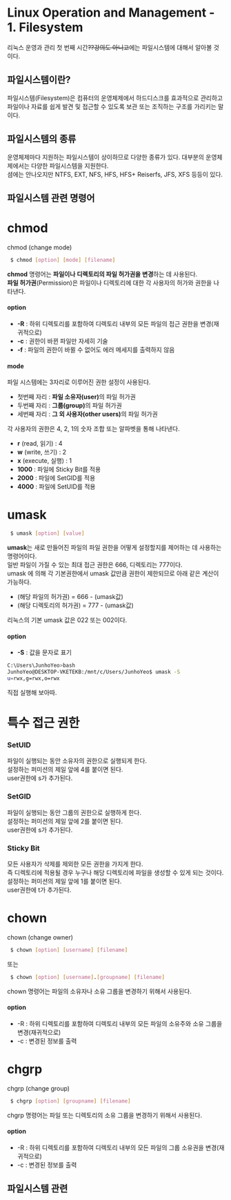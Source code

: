 # Linux Operation and Management - 1. Filesystem
리눅스 운영과 관리 첫 번째 시간~~??강의도 아니고~~에는 파일시스템에 대해서 알아볼 것이다.

## 파일시스템이란?
파일시스템(Filesystem)은 컴퓨터의 운영체제에서 하드디스크를 효과적으로 관리하고 파일이나 자료를 쉽게 발견 및 접근할 수 있도록 보관 또는 조직하는 구조를 가리키는 말이다.</br>

## 파일시스템의 종류
운영체제마다 지원하는 파일시스템이 상이하므로 다양한 종류가 있다. 대부분의 운영체제에서는 다양한 파일시스템을 지원한다.</br>
셤에는 안나오지만 NTFS, EXT, NFS, HFS, HFS+ Reiserfs, JFS, XFS 등등이 있다.

## 파일시스템 관련 명령어

# chmod
chmod (change mode)
```bash
 $ chmod [option] [mode] [filename]
```
<strong>chmod</strong> 명령어는 <strong>파일이나 디렉토리의 파일 허가권을 변경</strong>하는 데 사용된다.</br>
<strong>파일 허가권</strong>(Permission)은 파일이나 디렉토리에 대한 각 사용자의 허가와 권한을 나타낸다.</br>

#### option

- <strong>-R</strong> : 하위 디렉토리를 포함하여 디렉토리 내부의 모든 파일의 접근 권한을 변경(재귀적으로)
- <strong>-c</strong> : 권한이 바뀐 파일만 자세히 기술
- <strong>-f</strong> : 파일의 권한이 바뀔 수 없어도 에러 메세지를 출력하지 않음

#### mode
파일 시스템에는 3자리로 이루어진 권한 설정이 사용된다.

- 첫번째 자리 : <strong>파일 소유자(user)</strong>의 파일 허가권
- 두번째 자리 : <strong>그룹(group)</strong>의 파일 허가권
- 세번째 자리 : <strong>그 외 사용자(other users)</strong>의 파일 허가권

각 사용자의 권한은 4, 2, 1의 숫자 조합 또는 알파벳을 통해 나타낸다.

- <strong>r</strong> (read, 읽기) : 4
- <strong>w</strong> (write, 쓰기) : 2
- <strong>x</strong> (execute, 실행) : 1
- <strong>1000</strong> : 파일에 Sticky Bit를 적용
- <strong>2000</strong> : 파일에 SetGID를 적용
- <strong>4000</strong> : 파일에 SetUID를 적용

# umask
```bash
 $ umask [option] [value]
```
<strong>umask</strong>는 새로 만들어진 파일의 파일 권한을 어떻게 설정할지를 제어하는 데 사용하는 명령어이다.</br>
일반 파일이 가질 수 있는 최대 접근 권한은 666, 디렉토리는 777이다. </br>
umask 에 의해 각 기본권한에서 umask 값만큼 권한이 제한되므로 아래 같은 계산이 가능하다.</br>

- (해당 파일의 허가권) = 666 - (umask값)
- (해당 디렉토리의 허가권) = 777 - (umask값)

리눅스의 기본 umask 값은 022 또는 002이다.

#### option

- <strong>-S</strong> : 값을 문자로 표기

```bash
C:\Users\JunhoYeo>bash
JunhoYeo@DESKTOP-VKETEKB:/mnt/c/Users/JunhoYeo$ umask -S
u=rwx,g=rwx,o=rwx
```
직접 실행해 보아따.

# 특수 접근 권한
### SetUID
파일이 실행되는 동안 소유자의 권한으로 실행되게 한다.</br>
설정하는 퍼미션의 제일 앞에 4를 붙이면 된다. </br>
user권한에 s가 추가된다.

### SetGID
파일이 실행되는 동안 그룹의 권한으로 실행하게 한다.</br>
설정하는 퍼미션의 제일 앞에 2를 붙이면 된다. </br>
user권한에 s가 추가된다.

### Sticky Bit
모든 사용자가 삭제를 제외한 모든 권한을 가지게 한다.</br>
즉 디렉토리에 적용될 경우 누구나 해당 디렉토리에 파일을 생성할 수 있게 되는 것이다.</br>
설정하는 퍼미션의 제일 앞에 1를 붙이면 된다. </br>
user권한에 t가 추가된다.

# chown
chown (change owner)
```bash
 $ chown [option] [username] [filename]
```
또는
```bash
 $ chown [option] [username].[groupname] [filename]
```
chown 명령어는 파일의 소유자나 소유 그룹을 변경하기 위해서 사용된다.

#### option
- -R : 하위 디렉토리를 포함하여 디렉토리 내부의 모든 파일의 소유주와 소유 그룹을 변경(재귀적으로)
- -c : 변경된 정보를 출력

# chgrp
chgrp (change group)
```bash
 $ chgrp [option] [groupname] [filename]
```
chgrp 명령어는 파일 또는 디렉토리의 소유 그룹을 변경하기 위해서 사용된다.

#### option
- -R : 하위 디렉토리를 포함하여 디렉토리 내부의 모든 파일의 그룹 소유권을 변경(재귀적으로)
- -c : 변경된 정보를 출력

## 파일시스템 관련
#
